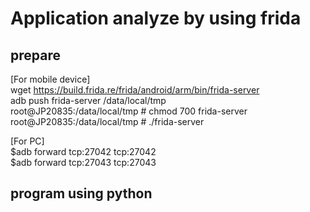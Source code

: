 # Application analyze by using frida

## prepare

[For mobile device]<br>
wget https://build.frida.re/frida/android/arm/bin/frida-server<br>
adb push frida-server /data/local/tmp<br>
root@JP20835:/data/local/tmp # chmod 700 frida-server<br>
root@JP20835:/data/local/tmp # ./frida-server <br>

[For PC]<br>
$adb forward tcp:27042 tcp:27042<br>
$adb forward tcp:27043 tcp:27043<br>


## program using python